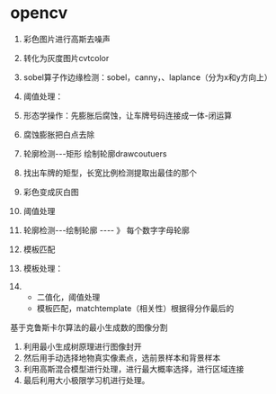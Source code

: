 # opencv 

1. 彩色图片进行高斯去噪声
2. 转化为灰度图片cvtcolor
3. sobel算子作边缘检测：sobel，canny，、laplance（分为x和y方向上）
4. 阈值处理：
5. 形态学操作：先膨胀后腐蚀，让车牌号码连接成一体-闭运算
6. 腐蚀膨胀把白点去除
7. 轮廓检测---矩形   绘制轮廓drawcoutuers
8. 找出车牌的矩型，长宽比例检测提取出最佳的那个



1. 彩色变成灰白图
2. 阈值处理
3. 轮廓检测---绘制轮廓  ---- 》 每个数字字母轮廓
4. 模板匹配



1. 模板处理：
2. - 二值化，阈值处理
   - 模板匹配，matchtemplate（相关性）根据得分作最后的



基于克鲁斯卡尔算法的最小生成数的图像分割

1. 利用最小生成树原理进行图像封开
2. 然后用手动选择地物真实像素点，选前景样本和背景样本
3. 利用高斯混合模型进行处理，进行最大概率选择，进行区域连接
4. 最后利用大小极限学习机进行处理。

